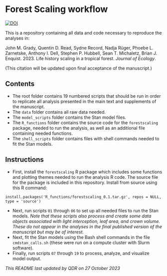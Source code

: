 # Forest Scaling workflow

[![DOI](https://zenodo.org/badge/234630889.svg)](https://zenodo.org/badge/latestdoi/234630889)

This is a repository containing all data and code necessary to reproduce the analyses in:

 John M. Grady, Quentin D. Read, Sydne Record, Nadja Rüger, Phoebe L. Zarnetske, Anthony I. Dell, Stephen P. Hubbell, Sean T. Michaletz, Brian J. Enquist. 2023. Life history scaling in a tropical forest. *Journal of Ecology*.

(This citation will be updated upon final acceptance of the manuscript.)

## Contents

- The root folder contains 19 numbered scripts that should be run in order to replicate all analysis presented in the main text and supplements of the manuscript.
- The `data` folder contains all raw data needed.
- The `model_scripts` folder contains the Stan model files.
- The `R_functions` folder contains the source code for the `forestscaling` package, needed to run the analysis, as well as an additional file containing needed functions.
- The `shell_scripts` folder contains files with shell commands needed to fit the Stan models.

## Instructions

- First, install the `forestscaling` R package which includes some functions and plotting themes needed to run the analysis R code.
The source file for the package is included in this repository. Install from source using this R command:

```
install.packages('R_functions/forestscaling_0.1.tar.gz', repos = NULL, type = 'source')
```

- Next, run scripts `01` through `06` to set up all needed files to run the Stan models. *Note that these scripts also process and create some data objects associated with light interception, leaf area, and crown volume. These do not appear in the analyses in the final published version of the manuscript but may be of interest.*
- Next, fit the Stan models using the Bash shell commands in the file `cmdstan_calls.sh` (these were run on a compute cluster with Slurm software).
- Finally, run scripts `07` through `19` to process, analyze, and visualize model output.

*This README last updated by QDR on 27 October 2023*
